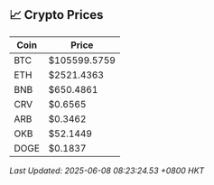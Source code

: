 ## 📈 Crypto Prices

| Coin | Price |
| ---- | ----- |
| BTC | $105599.5759 |
| ETH | $2521.4363 |
| BNB | $650.4861 |
| CRV | $0.6565 |
| ARB | $0.3462 |
| OKB | $52.1449 |
| DOGE | $0.1837 |

_Last Updated: 2025-06-08 08:23:24.53 +0800 HKT_